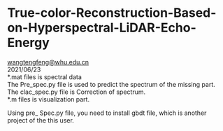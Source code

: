 # True-color-Reconstruction-Based-on-Hyperspectral-LiDAR-Echo-Energy  
 wangtengfeng@whu.edu.cn  
 2021/06/23  
 *.mat files is spectral data  
 The Pre_spec.py file is used to predict the spectrum of the missing part.  
 The clac_spec.py file is Correction of spectrum.  
 *.m files is visualization part.  
   
 Using pre_ Spec.py file, you need to install gbdt file, which is another project of the this user.
